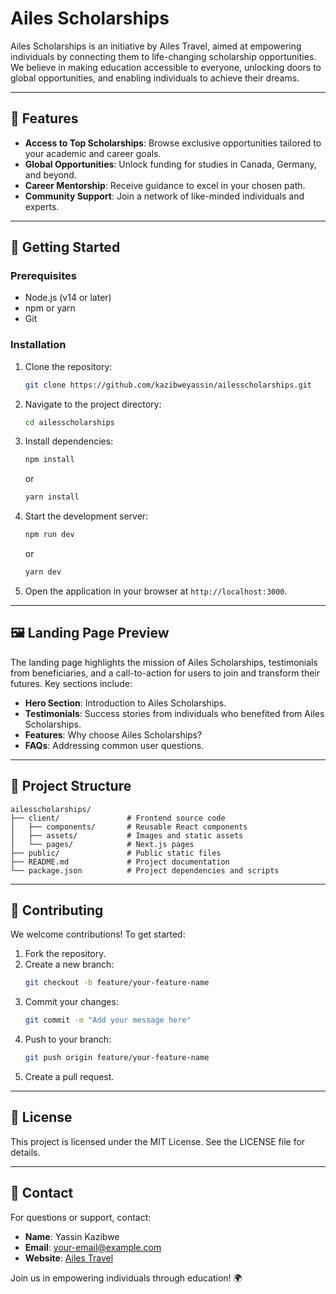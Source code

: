 # Ailes Scholarships

Ailes Scholarships is an initiative by Ailes Travel, aimed at empowering individuals by connecting them to life-changing scholarship opportunities. We believe in making education accessible to everyone, unlocking doors to global opportunities, and enabling individuals to achieve their dreams.

---

## 🌟 Features

- **Access to Top Scholarships**: Browse exclusive opportunities tailored to your academic and career goals.
- **Global Opportunities**: Unlock funding for studies in Canada, Germany, and beyond.
- **Career Mentorship**: Receive guidance to excel in your chosen path.
- **Community Support**: Join a network of like-minded individuals and experts.

---

## 🚀 Getting Started

### Prerequisites
- Node.js (v14 or later)
- npm or yarn
- Git

### Installation

1. Clone the repository:
   ```bash
   git clone https://github.com/kazibweyassin/ailesscholarships.git
   ```

2. Navigate to the project directory:
   ```bash
   cd ailesscholarships
   ```

3. Install dependencies:
   ```bash
   npm install
   ```
   or
   ```bash
   yarn install
   ```

4. Start the development server:
   ```bash
   npm run dev
   ```
   or
   ```bash
   yarn dev
   ```

5. Open the application in your browser at `http://localhost:3000`.

---

## 🖼️ Landing Page Preview

The landing page highlights the mission of Ailes Scholarships, testimonials from beneficiaries, and a call-to-action for users to join and transform their futures. Key sections include:
- **Hero Section**: Introduction to Ailes Scholarships.
- **Testimonials**: Success stories from individuals who benefited from Ailes Scholarships.
- **Features**: Why choose Ailes Scholarships?
- **FAQs**: Addressing common user questions.

---

## 📂 Project Structure

```
ailesscholarships/
├── client/               # Frontend source code
│   ├── components/       # Reusable React components
│   ├── assets/           # Images and static assets
│   └── pages/            # Next.js pages
├── public/               # Public static files
├── README.md             # Project documentation
└── package.json          # Project dependencies and scripts
```

---

## 🤝 Contributing

We welcome contributions! To get started:

1. Fork the repository.
2. Create a new branch:
   ```bash
   git checkout -b feature/your-feature-name
   ```
3. Commit your changes:
   ```bash
   git commit -m "Add your message here"
   ```
4. Push to your branch:
   ```bash
   git push origin feature/your-feature-name
   ```
5. Create a pull request.

---

## 📄 License

This project is licensed under the MIT License. See the LICENSE file for details.

---

## 📧 Contact

For questions or support, contact:
- **Name**: Yassin Kazibwe
- **Email**: [your-email@example.com](mailto:your-email@example.com)
- **Website**: [Ailes Travel](https://www.ailestravel.com)

Join us in empowering individuals through education! 🌍

